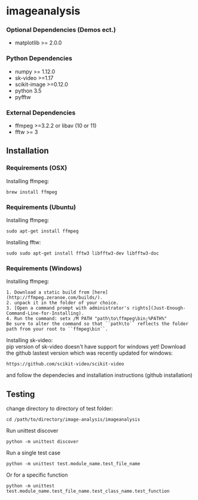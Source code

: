 # imageanalysis

### Optional Dependencies (Demos ect.)
*  matplotlib >= 2.0.0


### Python Dependencies
* numpy >= 1.12.0
* sk-video >=1.17
* scikit-image >=0.12.0
* python 3.5
* pyfftw

### External Dependencies
* ffmpeg >=3.2.2 or libav (10 or 11)
* fftw >= 3

## Installation

### Requirements (OSX)

Installing ffmpeg:
```
brew install ffmpeg
```

### Requirements (Ubuntu)
Installing ffmpeg:
```
sudo apt-get install ffmpeg
```
Installing fftw:
``` 
sudo sudo apt-get install fftw3 libfftw3-dev libfftw3-doc
```

### Requirements (Windows)
Installing ffmpeg:  
```
1. Download a static build from [here](http://ffmpeg.zeranoe.com/builds/).
2. unpack it in the folder of your choice.
3. [Open a command prompt with administrator's rights](Just-Enough-Command-Line-for-Installing).
4. Run the command: setx /M PATH "path\to\ffmpeg\bin;%PATH%"
Be sure to alter the command so that ``path\to`` reflects the folder path from your root to ``ffmpeg\bin``.  
```

Installing sk-video:  
pip version of sk-video doesn't have support for windows yet! Download the github lastest version which was recently updated for windows:
```
https://github.com/scikit-video/scikit-video
```
and follow the dependecies and installation instructions (github installation)

## Testing
change directory to directory of test folder:
```
cd /path/to/directory/image-analysis/imageanalysis
```

Run unittest discover
```
python -m unittest discover
```

Run a single test case
```
python -m unittest test.module_name.test_file_name
```

Or for a specific function
```
python -m unittest test.module_name.test_file_name.test_class_name.test_function
```
